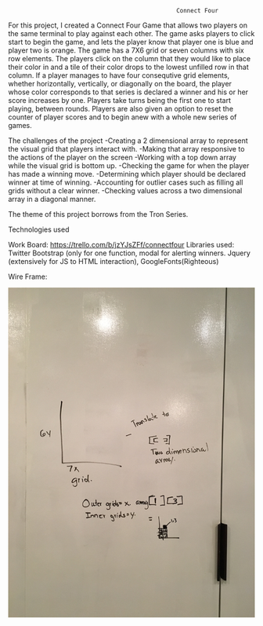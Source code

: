                                                     Connect Four

For this project, I created a Connect Four Game that allows two players on the same terminal to play against each other. 
The game asks players to click start to begin the game, and lets the player know that player one is blue and player two is orange.
The game has a 7X6 grid or seven columns with six row elements. The players click on the column that they would like to place their color in
and a tile of their color drops to the lowest unfilled row in that column. If a player manages to have four consequtive grid elements, whether
horizontally, vertically, or diagonally on the board, the player whose color corresponds to that series is declared a winner and his or her score increases by one.
Players take turns being the first one to start playing, between rounds. Players are also given an option to reset the counter of
player scores and to begin anew with a whole new series of games.

The challenges of the project
  -Creating a 2 dimensional array to represent the visual grid that players interact with.
  -Making that array responsive to the actions of the player on the screen
  -Working with a top down array while the visual grid is bottom up.
  -Checking the game for when the player has made a winning move.
  -Determining which player should be declared winner at time of winning.
  -Accounting for outlier cases such as filling all grids without a clear winner. 
  -Checking values across a two dimensional array in a diagonal manner.
  
  
 The theme of this project borrows from the Tron Series.
 
 Technologies used
 
   Work Board:      https://trello.com/b/jzYJsZFf/connectfour
   Libraries used:  Twitter Bootstrap (only for one function, modal for alerting winners.
                    Jquery (extensively for JS to HTML interaction), 
                    GoogleFonts(Righteous)
   
   
   Wire Frame:

   ![alt text](WireFrame/screen1.jpg)
   

 
